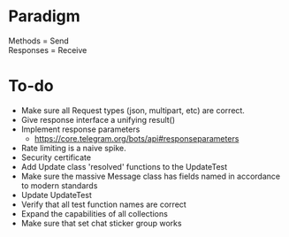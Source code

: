 # Paradigm

Methods = Send  
Responses = Receive

# To-do

- Make sure all Request types (json, multipart, etc) are correct.
- Give response interface a unifying result()
- Implement response parameters
    - https://core.telegram.org/bots/api#responseparameters
- Rate limiting is a naive spike.  
- Security certificate
- Add Update class 'resolved' functions to the UpdateTest
- Make sure the massive Message class has fields named in accordance to modern standards
- Update UpdateTest
- Verify that all test function names are correct
- Expand the capabilities of all collections 
- Make sure that set chat sticker group works